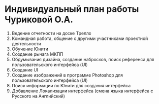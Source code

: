 # Индивидуальный план работы Чуриковой О.А.
1) Ведение отчетности на доске Трелло
2) Командная работа, общение с другими участниками проектной деятельности
3) Обучение Юнити
4) Создание рычага МКПП
5) Обдумывания дизайна, создание набросков, поиск референса для пользовательского интерфейса (UI)
6) Создание UI
7) Создание изображений в программе Photoshop для пользовательского интерфейса (UI)
8) Поиск информации по Юнити для создания интерфейса
9) Добавление Локализации интерфейса (смена языка интерфейса с Русского на Английский)
